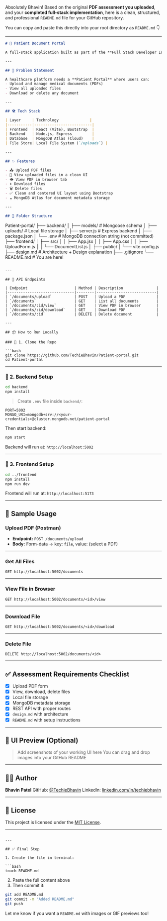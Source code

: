 Absolutely Bhavin! Based on the original **PDF assessment you uploaded**, and your **completed full-stack implementation**, here is a clean, structured, and professional `README.md` file for your GitHub repository.

You can copy and paste this directly into your root directory as `README.md` 👇

---

```markdown
# 🏥 Patient Document Portal

A full-stack application built as part of the **Full Stack Developer Intern Assessment**, allowing users to upload, view, download, and delete medical PDF documents.

---

## 📌 Problem Statement

A healthcare platform needs a **Patient Portal** where users can:
- Upload and manage medical documents (PDFs)
- View all uploaded files
- Download or delete any document

---

## 🛠 Tech Stack

| Layer     | Technology              |
|-----------|--------------------------|
| Frontend  | React (Vite), Bootstrap  |
| Backend   | Node.js, Express         |
| Database  | MongoDB Atlas (Cloud)    |
| File Store| Local File System (`/uploads`) |

---

## ✨ Features

- 📤 Upload PDF files
- 📄 View uploaded files in a clean UI
- 👁️ View PDF in browser tab
- ⬇️ Download files
- 🗑️ Delete files
- ✅ Clean and centered UI layout using Bootstrap
- ☁️ MongoDB Atlas for document metadata storage

---

## 📂 Folder Structure

```

Patient-portal/
├── backend/
│   ├── models/              # Mongoose schema
│   ├── uploads/             # Local file storage
│   ├── server.js            # Express backend
│   ├── package.json
│   └── .env                 # MongoDB connection string (not committed)
├── frontend/
│   ├── src/
│   │   ├── App.jsx
│   │   ├── App.css
│   │   ├── UploadForm.js
│   │   └── DocumentList.js
│   ├── public/
│   └── vite.config.js
├── design.md                # Architecture + Design explanation
├── .gitignore
└── README.md                # You are here!

````

---

## 🔗 API Endpoints

| Endpoint                     | Method | Description               |
|------------------------------|--------|---------------------------|
| `/documents/upload`          | POST   | Upload a PDF              |
| `/documents`                 | GET    | List all documents        |
| `/documents/:id/view`        | GET    | View PDF in browser       |
| `/documents/:id/download`    | GET    | Download PDF              |
| `/documents/:id`             | DELETE | Delete document           |

---

## 📦 How to Run Locally

### 🔹 1. Clone the Repo

```bash
git clone https://github.com/TechieBhavin/Patient-portal.git
cd Patient-portal
````

---

### 🔹 2. Backend Setup

```bash
cd backend
npm install
```

> Create `.env` file inside `backend/`:

```env
PORT=5002
MONGO_URI=mongodb+srv://<your-credentials>@cluster.mongodb.net/patient-portal
```

Then start backend:

```bash
npm start
```

Backend will run at: `http://localhost:5002`

---

### 🔹 3. Frontend Setup

```bash
cd ../frontend
npm install
npm run dev
```

Frontend will run at: `http://localhost:5173`

---

## 🧪 Sample Usage

### Upload PDF (Postman)

* **Endpoint:** `POST /documents/upload`
* **Body:** Form-data → key: `file`, value: (select a PDF)

---

### Get All Files

```http
GET http://localhost:5002/documents
```

---

### View File in Browser

```http
GET http://localhost:5002/documents/<id>/view
```

---

### Download File

```http
GET http://localhost:5002/documents/<id>/download
```

---

### Delete File

```http
DELETE http://localhost:5002/documents/<id>
```

---

## ✅ Assessment Requirements Checklist

* [x] Upload PDF form
* [x] View, download, delete files
* [x] Local file storage
* [x] MongoDB metadata storage
* [x] REST API with proper routes
* [x] `design.md` with architecture
* [x] `README.md` with setup instructions

---

## 📸 UI Preview (Optional)

> Add screenshots of your working UI here
> You can drag and drop images into your GitHub README

---

## 👨‍💻 Author

**Bhavin Patel**
GitHub: [@TechieBhavin](https://github.com/TechieBhavin)
LinkedIn: [linkedin.com/in/techiebhavin](https://linkedin.com/in/techiebhavin)

---

## 📄 License

This project is licensed under the [MIT License](LICENSE).

---

````

---

## ✅ Final Step

1. Create the file in terminal:

```bash
touch README.md
````

2. Paste the full content above
3. Then commit it:

```bash
git add README.md
git commit -m "Added README.md"
git push
```

Let me know if you want a `README.md` with images or GIF previews too!
